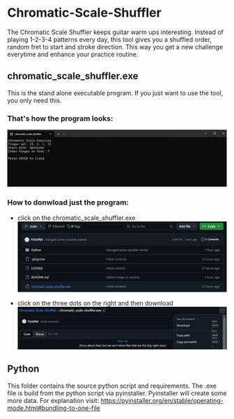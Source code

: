 # Chromatic-Scale-Shuffler
The Chromatic Scale Shuffler keeps guitar warm ups interesting. Instead of playing 1-2-3-4 patterns every day, this tool gives you a shuffled order, random fret to start and stroke direction. This way you get a new challenge everytime and enhance your practice routine.

## chromatic_scale_shuffler.exe
This is the stand alone executable program. If you just want to use the tool, you only need this.

### That's how the program looks:
![Image of user interface](images/UI.png)


### How to donwload just the program:
* click on the chromatic_scale_shuffler.exe
![exe file location](images/location%20of%20exe.png)

* click on the three dots on the right and then download
![download button](images/download%20button.png)


## Python
This folder contains the source python script and requirements. The .exe file is build from the python script via pyinstaller. Pyinstaller will create some more data. For explanation visit: https://pyinstaller.org/en/stable/operating-mode.html#bundling-to-one-file